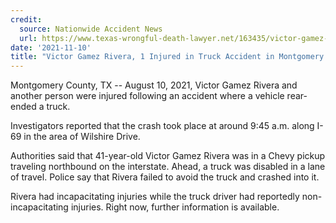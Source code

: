 ```yaml
---
credit:
  source: Nationwide Accident News
  url: https://www.texas-wrongful-death-lawyer.net/163435/victor-gamez-rivera-truck-accident-montgomery-county-tx.htm
date: '2021-11-10'
title: "Victor Gamez Rivera, 1 Injured in Truck Accident in Montgomery County, TX"
---
```

Montgomery County, TX -- August 10, 2021, Victor Gamez Rivera and another person were injured following an accident where a vehicle rear-ended a truck.

Investigators reported that the crash took place at around 9:45 a.m. along I-69 in the area of Wilshire Drive.

Authorities said that 41-year-old Victor Gamez Rivera was in a Chevy pickup traveling northbound on the interstate. Ahead, a truck was disabled in a lane of travel. Police say that Rivera failed to avoid the truck and crashed into it.

Rivera had incapacitating injuries while the truck driver had reportedly non-incapacitating injuries. Right now, further information is available.
